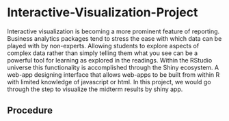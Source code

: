 # Interactive-Visualization-Project
Interactive visualization is becoming a more prominent feature of reporting. Business analytics packages tend to stress the ease with which data can be played with by non-experts. Allowing students to explore aspects of complex data rather than simply telling them what you see can be a powerful tool for learning as explored in the readings. Within the RStudio universe this functionality is accomplished through the Shiny ecosystem. A web-app designing interface that allows web-apps to be built from within R with limited knowledge of javascript or html.
In this project, we would go through the step to visualize the midterm results by shiny app.

## Procedure
